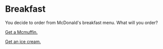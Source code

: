 # Breakfast

You decide to order from McDonald's breakfast menu. What will you order?

[Get a Mcmuffin.](mcmuffin.md)

[Get an ice cream.](ice-cream.md)
